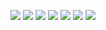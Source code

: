 <!--
**WimJongeneel/WimJongeneel** is a ✨ _special_ ✨ repository because its `README.md` (this file) appears on your GitHub profile.

Here are some ideas to get you started:

- 🔭 I’m currently working on ...
- 🌱 I’m currently learning ...
- 👯 I’m looking to collaborate on ...
- 🤔 I’m looking for help with ...
- 💬 Ask me about ...
- 📫 How to reach me: ...
- 😄 Pronouns: ...
- ⚡ Fun fact: ...
-->
![](https://img.shields.io/badge/OS-Linux-informational?style=flat&logo=linux&logoColor=white&color=success)
![](https://img.shields.io/badge/Editor-VS_Code-informational?style=flat&logo=visual-studio-code&logoColor=white&color=success)
![](https://img.shields.io/badge/Code-TypeScript-informational?style=flat&logo=typescript&logoColor=white&color=success)
![](https://img.shields.io/badge/Code-C%23-informational?style=flat&logo=c-sharp&logoColor=white&color=success)
![](https://img.shields.io/badge/Code-F%23-informational?style=flat&logo=.net&logoColor=white&color=success)
![](https://img.shields.io/badge/Code-Rust-informational?style=flat&logo=rust&logoColor=white&color=success)
![](https://img.shields.io/badge/Code-Haskell-informational?style=flat&logo=haskell&logoColor=white&color=success)
